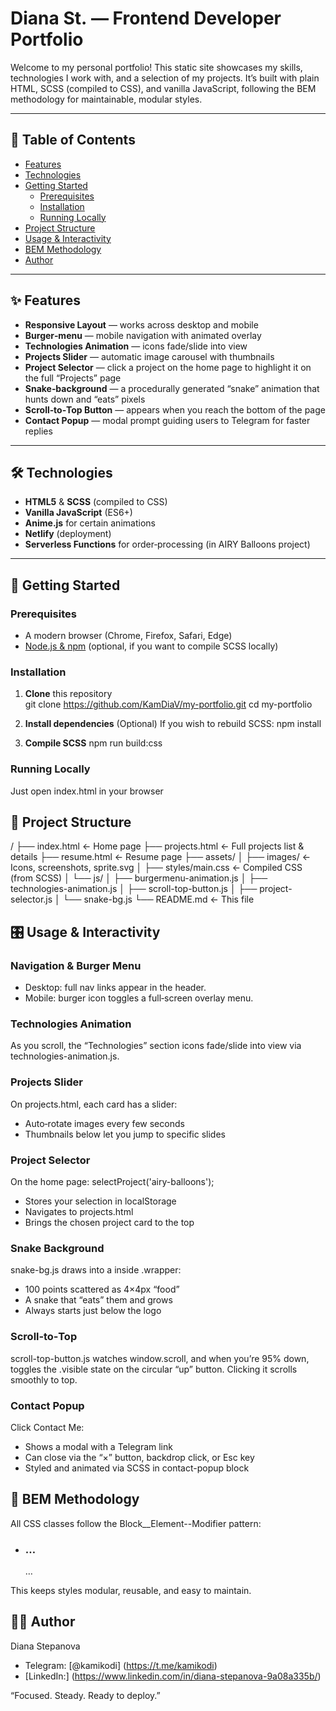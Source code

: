 # Diana St. — Frontend Developer Portfolio

Welcome to my personal portfolio! This static site showcases my skills, technologies I work with, and a selection of my projects. It’s built with plain HTML, SCSS (compiled to CSS), and vanilla JavaScript, following the BEM methodology for maintainable, modular styles.

---

## 📑 Table of Contents

- [Features](#features)  
- [Technologies](#technologies)  
- [Getting Started](#getting-started)  
  - [Prerequisites](#prerequisites)  
  - [Installation](#installation)  
  - [Running Locally](#running-locally)  
- [Project Structure](#project-structure)  
- [Usage & Interactivity](#usage--interactivity)  
- [BEM Methodology](#bem-methodology)  
- [Author](#author)  

---

## ✨ Features

- **Responsive Layout** — works across desktop and mobile  
- **Burger‑menu** — mobile navigation with animated overlay  
- **Technologies Animation** — icons fade/slide into view  
- **Projects Slider** — automatic image carousel with thumbnails  
- **Project Selector** — click a project on the home page to highlight it on the full “Projects” page  
- **Snake‑background** — a procedurally generated “snake” animation that hunts down and “eats” pixels  
- **Scroll‑to‑Top Button** — appears when you reach the bottom of the page  
- **Contact Popup** — modal prompt guiding users to Telegram for faster replies  

---

## 🛠 Technologies

- **HTML5** & **SCSS** (compiled to CSS)  
- **Vanilla JavaScript** (ES6+)  
- **Anime.js** for certain animations  
- **Netlify** (deployment)  
- **Serverless Functions** for order‑processing (in AIRY Balloons project)  

---

## 🚀 Getting Started

### Prerequisites

- A modern browser (Chrome, Firefox, Safari, Edge)  
- [Node.js & npm](https://nodejs.org/) (optional, if you want to compile SCSS locally)  

### Installation

1. **Clone** this repository  
   git clone https://github.com/KamDiaV/my-portfolio.git
   cd my-portfolio

2. **Install dependencies** (Optional)
  If you wish to rebuild SCSS:
  npm install

3. **Compile SCSS** 
  npm run build:css

### Running Locally
  Just open index.html in your browser

## 📁 Project Structure
/
├── index.html           ← Home page
├── projects.html        ← Full projects list & details
├── resume.html          ← Resume page
├── assets/
│   ├── images/          ← Icons, screenshots, sprite.svg
│   ├── styles/main.css  ← Compiled CSS (from SCSS)
│   └── js/
│       ├── burgermenu-animation.js
│       ├── technologies-animation.js
│       ├── scroll-top-button.js
│       ├── project-selector.js
│       └── snake-bg.js
└── README.md            ← This file

## 🎛 Usage & Interactivity

### Navigation & Burger Menu
- Desktop: full nav links appear in the header.
- Mobile: burger icon toggles a full‑screen overlay menu.

### Technologies Animation
As you scroll, the “Technologies” section icons fade/slide into view via technologies-animation.js.

### Projects Slider
On projects.html, each card has a slider:
- Auto‑rotate images every few seconds
- Thumbnails below let you jump to specific slides

### Project Selector
On the home page:
selectProject('airy-balloons');

- Stores your selection in localStorage
- Navigates to projects.html
- Brings the chosen project card to the top

### Snake Background
snake-bg.js draws into a <canvas id="snake-bg"> inside .wrapper:
- 100 points scattered as 4×4px “food”
- A snake that “eats” them and grows
- Always starts just below the logo

### Scroll‑to‑Top
scroll-top-button.js watches window.scroll, and when you’re 95% down, toggles the .visible state on the circular “up” button. Clicking it scrolls smoothly to top.

### Contact Popup
Click Contact Me:
- Shows a modal with a Telegram link
- Can close via the “×” button, backdrop click, or Esc key
- Styled and animated via SCSS in contact-popup block

## 🔧 BEM Methodology
All CSS classes follow the Block__Element--Modifier pattern:
<section class="projects-detail">
  <ul class="projects-detail__list">
    <li class="projects-detail__item">
      <article class="project-detail project-detail--wide">
        <h3 class="project-detail__title">…</h3>
        …
      </article>
    </li>
  </ul>
</section>
This keeps styles modular, reusable, and easy to maintain.

## 👩‍💻 Author
Diana Stepanova

- Telegram: [@kamikodi] (https://t.me/kamikodi)
- [LinkedIn:] (https://www.linkedin.com/in/diana-stepanova-9a08a335b/)

“Focused. Steady. Ready to deploy.”